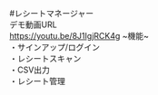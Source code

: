 #レシートマネージャー<br>
デモ動画URL<br>
https://youtu.be/8J1IgjRCK4g
~機能~<br>
・サインアップ/ログイン<br>
・レシートスキャン<br>
・CSV出力<br>
・レシート管理<br>
